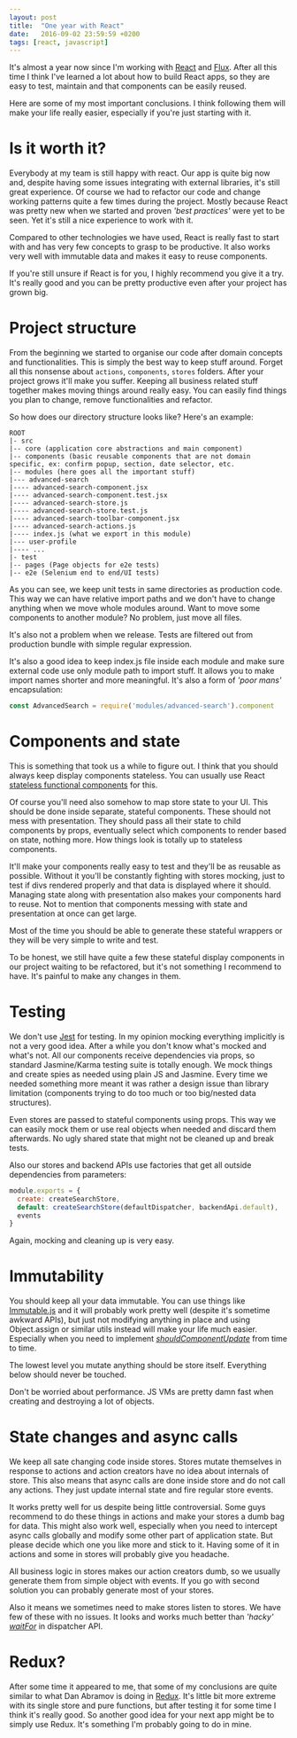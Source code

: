```yaml
---
layout: post
title:  "One year with React"
date:   2016-09-02 23:59:59 +0200
tags: [react, javascript]
---
```

It's almost a year now since I'm working with [React](https://facebook.github.io/react) and [Flux](https://facebook.github.io/flux/). After all this time I think I've learned a lot about how to build React apps, so they are easy to test, maintain and that components can be easily reused.

Here are some of my most important conclusions. I think following them will make your life really easier, especially if you're just starting with it.

# Is it worth it?

Everybody at my team is still happy with react. Our app is quite big now and, despite having some issues integrating with external libraries, it's still great experience. Of course we had to refactor our code and change working patterns quite a few times during the project. Mostly because React was pretty new when we started and proven *'best practices'* were yet to be seen. Yet it's still a nice experience to work with it.

Compared to other technologies we have used, React is really fast to start with and has very few concepts to grasp to be productive. It also works very well with immutable data and makes it easy to reuse components.

If you're still unsure if React is for you, I highly recommend you give it a try. It's really good and you can be pretty productive even after your project has grown big.

# Project structure

From the beginning we started to organise our code after domain concepts and functionalities. This is simply the best way to keep stuff around. Forget all this nonsense about `actions`, `components`, `stores` folders. After your project grows it'll make you suffer. Keeping all business related stuff together makes moving things around really easy. You can easily find things you plan to change, remove functionalities and refactor.

So how does our directory structure looks like? Here's an example:

```	
ROOT
|- src
|-- core (application core abstractions and main component)
|-- components (basic reusable components that are not domain specific, ex: confirm popup, section, date selector, etc.
|-- modules (here goes all the important stuff)
|--- advanced-search
|---- advanced-search-component.jsx
|---- advanced-search-component.test.jsx
|---- advanced-search-store.js
|---- advanced-search-store.test.js
|---- advanced-search-toolbar-component.jsx
|---- advanced-search-actions.js
|---- index.js (what we export in this module)
|--- user-profile
|---- ...
|- test
|-- pages (Page objects for e2e tests)
|-- e2e (Selenium end to end/UI tests)
```

As you can see, we keep unit tests in same directories as production code. This way we can have relative import paths and we don't have to change anything when we move whole modules around. Want to move some components to another module? No problem, just move all files.

It's also not a problem when we release. Tests are filtered out from production bundle with simple regular expression.

It's also a good idea to keep index.js file inside each module and make sure external code use only module path to import stuff. It allows you to make import names shorter and more meaningful. It's also a form of *'poor mans'* encapsulation:

```javascript
const AdvancedSearch = require('modules/advanced-search').component
```

# Components and state
This is something that took us a while to figure out. I think that you should always keep display components stateless. You can usually use React [stateless functional components](https://facebook.github.io/react/docs/reusable-components.html#stateless-functions) for this.

Of course you'll need also somehow to map store state to your UI. This should be done inside separate, stateful components. These should not mess with presentation. They should pass all their state to child components by props, eventually select which components to render based on state, nothing more. How things look is totally up to stateless components.

It'll make your components really easy to test and they'll be as reusable as possible. Without it you'll be constantly fighting with stores mocking, just to test if divs rendered properly and that data is displayed where it should. Managing state along with presentation also makes your components hard to reuse. Not to mention that components messing with state and presentation at once can get large.

Most of the time you should be able to generate these stateful wrappers or they will be very simple to write and test.

To be honest, we still have quite a few these stateful display components in our project waiting to be refactored, but it's not something I recommend to have. It's painful to make any changes in them.

# Testing

We don't use [Jest](https://facebook.github.io/jest/) for testing. In my opinion mocking everything implicitly is not a very good idea. After a while you don't know what's mocked and what's not. All our components receive dependencies via props, so standard Jasmine/Karma testing suite is totally enough. We mock things and create spies as needed using plain JS and Jasmine. Every time we needed something more meant it was rather a design issue than library limitation (components trying to do too much or too big/nested data structures).

Even stores are passed to stateful components using props. This way we can easily mock them or use real objects when needed and discard them afterwards. No ugly shared state that might not be cleaned up and break tests.

Also our stores and backend APIs use factories that get all outside dependencies from parameters:

```javascript
module.exports = {
  create: createSearchStore,
  default: createSearchStore(defaultDispatcher, backendApi.default),
  events
}
```

Again, mocking and cleaning up is very easy.

# Immutability
You should keep all your data immutable. You can use things like [Immutable.js](https://facebook.github.io/immutable-js/) and it will probably work pretty well (despite it's sometime awkward APIs), but just not modifying anything in place and using Object.assign or similar utils instead will make your life much easier. Especially when you need to implement _[shouldComponentUpdate](https://facebook.github.io/react/docs/component-specs.html#updating-shouldcomponentupdate)_ from time to time.

The lowest level you mutate anything should be store itself. Everything below should never be touched.

Don't be worried about performance. JS VMs are pretty damn fast when creating and destroying a lot of objects.

# State changes and async calls
We keep all sate changing code inside stores. Stores mutate themselves in response to actions and action creators have no idea about internals of store. This also means that async calls are done inside store and do not call any actions. They just update internal state and fire regular store events.

It works pretty well for us despite being little controversial. Some guys recommend to do these things in actions and make your stores a dumb bag for data. This might also work well, especially when you need to intercept async calls globally and modify some other part of application state. But please decide which one you like more and stick to it. Having some of it in actions and some in stores will probably give you headache.

All business logic in stores makes our action creators dumb, so we usually generate them from simple object with events. If you go with second solution you can probably generate most of your stores.

Also it means we sometimes need to make stores listen to stores. We have few of these with no issues. It looks and works much better than *'hacky'* _[waitFor](https://facebook.github.io/flux/docs/dispatcher.html#api)_ in dispatcher API.

# Redux?
After some time it appeared to me, that some of my conclusions are quite similar to what Dan Abramov is doing in [Redux](http://redux.js.org). It's little bit more extreme with its single store and pure functions, but after testing it for some time I think it's really good. So another good idea for your next app might be to simply use Redux. It's something I'm probably going to do in mine.
